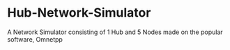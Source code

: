 # Hub-Network-Simulator
A Network Simulator consisting of 1 Hub and 5 Nodes made on the popular software, Omnetpp
